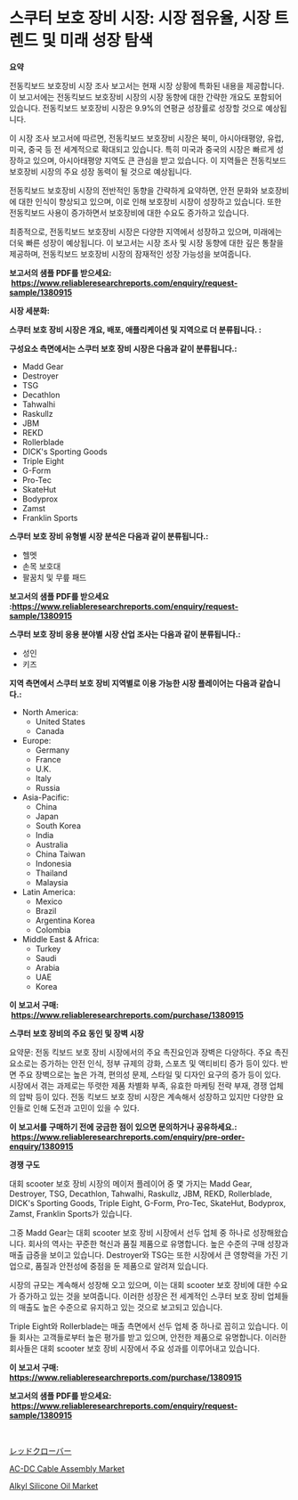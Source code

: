 <p><h1>스쿠터 보호 장비 시장: 시장 점유율, 시장 트렌드 및 미래 성장 탐색</h1></p><p><strong>요약</strong></p>
<p><p>전동킥보드 보호장비 시장 조사 보고서는 현재 시장 상황에 특화된 내용을 제공합니다. 이 보고서에는 전동킥보드 보호장비 시장의 시장 동향에 대한 간략한 개요도 포함되어 있습니다. 전동킥보드 보호장비 시장은 9.9%의 연평균 성장률로 성장할 것으로 예상됩니다.</p><p>이 시장 조사 보고서에 따르면, 전동킥보드 보호장비 시장은 북미, 아시아태평양, 유럽, 미국, 중국 등 전 세계적으로 확대되고 있습니다. 특히 미국과 중국의 시장은 빠르게 성장하고 있으며, 아시아태평양 지역도 큰 관심을 받고 있습니다. 이 지역들은 전동킥보드 보호장비 시장의 주요 성장 동력이 될 것으로 예상됩니다.</p><p>전동킥보드 보호장비 시장의 전반적인 동향을 간략하게 요약하면, 안전 문화와 보호장비에 대한 인식이 향상되고 있으며, 이로 인해 보호장비 시장이 성장하고 있습니다. 또한 전동킥보드 사용이 증가하면서 보호장비에 대한 수요도 증가하고 있습니다.</p><p>최종적으로, 전동킥보드 보호장비 시장은 다양한 지역에서 성장하고 있으며, 미래에는 더욱 빠른 성장이 예상됩니다. 이 보고서는 시장 조사 및 시장 동향에 대한 깊은 통찰을 제공하며, 전동킥보드 보호장비 시장의 잠재적인 성장 가능성을 보여줍니다.</p></p>
<p><strong>보고서의 샘플 PDF를 받으세요: &nbsp;<a href="https://www.reliableresearchreports.com/enquiry/request-sample/1380915">https://www.reliableresearchreports.com/enquiry/request-sample/1380915</a></strong></p>
<p><strong>시장 세분화:</strong></p>
<p><strong> 스쿠터 보호 장비 시장은 개요, 배포, 애플리케이션 및 지역으로 더 분류됩니다. :</strong></p>
<p><strong>구성요소 측면에서는 스쿠터 보호 장비 시장은 다음과 같이 분류됩니다.:</strong></p>
<p><ul><li>Madd Gear</li><li>Destroyer</li><li>TSG</li><li>Decathlon</li><li>Tahwalhi</li><li>Raskullz</li><li>JBM</li><li>REKD</li><li>Rollerblade</li><li>DICK's Sporting Goods</li><li>Triple Eight</li><li>G-Form</li><li>Pro-Tec</li><li>SkateHut</li><li>Bodyprox</li><li>Zamst</li><li>Franklin Sports</li></ul></p>
<p><strong> 스쿠터 보호 장비 유형별 시장 분석은 다음과 같이 분류됩니다.:</strong></p>
<p><ul><li>헬멧</li><li>손목 보호대</li><li>팔꿈치 및 무릎 패드</li></ul></p>
<p><strong>보고서의 샘플 PDF를 받으세요 :<a href="https://www.reliableresearchreports.com/enquiry/request-sample/1380915">https://www.reliableresearchreports.com/enquiry/request-sample/1380915</a></strong></p>
<p><strong> 스쿠터 보호 장비 응용 분야별 시장 산업 조사는 다음과 같이 분류됩니다.:</strong></p>
<p><ul><li>성인</li><li>키즈</li></ul></p>
<p><strong>지역 측면에서 스쿠터 보호 장비 지역별로 이용 가능한 시장 플레이어는 다음과 같습니다.:</strong></p>
<p><ul>
    <li>
        North America:
        <ul>
            <li>United States</li>
            <li>Canada</li>
        </ul>
    </li>
    <li>
        Europe:
        <ul>
            <li>Germany</li>
            <li>France</li>
            <li>U.K.</li>
            <li>Italy</li>
            <li>Russia</li>
        </ul>
    </li>
    <li>
        Asia-Pacific:
        <ul>
            <li>China</li>
            <li>Japan</li>
            <li>South Korea</li>
            <li>India</li>
            <li>Australia</li>
            <li>China Taiwan</li>
            <li>Indonesia</li>
            <li>Thailand</li>
            <li>Malaysia</li>
        </ul>
    </li>
    <li>
        Latin America:
        <ul>
            <li>Mexico</li>
            <li>Brazil</li>
            <li>Argentina Korea</li>
            <li>Colombia</li>
        </ul>
    </li>
    <li>
        Middle East & Africa:
        <ul>
            <li>Turkey</li>
            <li>Saudi</li>
            <li>Arabia</li>
            <li>UAE</li>
            <li>Korea</li>
        </ul>
    </li>
    </ul></p>
<p><strong>이 보고서 구매: &nbsp;<a href="https://www.reliableresearchreports.com/purchase/1380915">https://www.reliableresearchreports.com/purchase/1380915</a></strong></p>
<p><strong>스쿠터 보호 장비의 주요 동인 및 장벽 시장</strong></p>
<p><p>요약문: 전동 킥보드 보호 장비 시장에서의 주요 촉진요인과 장벽은 다양하다. 주요 촉진요소로는 증가하는 안전 인식, 정부 규제의 강화, 스포츠 및 액티비티 증가 등이 있다. 반면 주요 장벽으로는 높은 가격, 편의성 문제, 스타일 및 디자인 요구의 증가 등이 있다. 시장에서 겪는 과제로는 뚜렷한 제품 차별화 부족, 유효한 마케팅 전략 부재, 경쟁 업체의 압박 등이 있다. 전동 킥보드 보호 장비 시장은 계속해서 성장하고 있지만 다양한 요인들로 인해 도전과 고민이 있을 수 있다.</p></p>
<p><strong>이 보고서를 구매하기 전에 궁금한 점이 있으면 문의하거나 공유하세요.: &nbsp;<a href="https://www.reliableresearchreports.com/enquiry/pre-order-enquiry/1380915">https://www.reliableresearchreports.com/enquiry/pre-order-enquiry/1380915</a></strong></p>
<p><strong>경쟁 구도</strong></p>
<p><p>대회 scooter 보호 장비 시장의 메이저 플레이어 중 몇 가지는 Madd Gear, Destroyer, TSG, Decathlon, Tahwalhi, Raskullz, JBM, REKD, Rollerblade, DICK's Sporting Goods, Triple Eight, G-Form, Pro-Tec, SkateHut, Bodyprox, Zamst, Franklin Sports가 있습니다.</p><p>그중 Madd Gear는 대회 scooter 보호 장비 시장에서 선두 업체 중 하나로 성장해왔습니다. 회사의 역사는 꾸준한 혁신과 품질 제품으로 유명합니다. 높은 수준의 구매 성장과 매출 급증을 보이고 있습니다. Destroyer와 TSG는 또한 시장에서 큰 영향력을 가진 기업으로, 품질과 안전성에 중점을 둔 제품으로 알려져 있습니다.</p><p>시장의 규모는 계속해서 성장해 오고 있으며, 이는 대회 scooter 보호 장비에 대한 수요가 증가하고 있는 것을 보여줍니다. 이러한 성장은 전 세계적인 스쿠터 보호 장비 업체들의 매출도 높은 수준으로 유지하고 있는 것으로 보고되고 있습니다.</p><p>Triple Eight와 Rollerblade는 매출 측면에서 선두 업체 중 하나로 꼽히고 있습니다. 이들 회사는 고객들로부터 높은 평가를 받고 있으며, 안전한 제품으로 유명합니다. 이러한 회사들은 대회 scooter 보호 장비 시장에서 주요 성과를 이루어내고 있습니다.</p></p>
<p><strong>이 보고서 구매: &nbsp; <a href="https://www.reliableresearchreports.com/purchase/1380915">https://www.reliableresearchreports.com/purchase/1380915</a></strong></p>
<p><strong>보고서의 샘플 PDF를 받으세요: &nbsp;<a href="https://www.reliableresearchreports.com/enquiry/request-sample/1380915">https://www.reliableresearchreports.com/enquiry/request-sample/1380915</a></strong><strong></strong></p>
<p>&nbsp;</p>
<p><p><a href="https://github.com/zoetazuur/Market-Research-Report-List-1/blob/main/680109913018.md">レッドクローバー</a></p><p><a href="https://www.linkedin.com/pulse/ac-dc-cable-assembly-market-provides-comprehensive-analysis-0r5df?trackingId=zKjYkWFLZJ7w95E6Az6hcQ%3D%3D">AC-DC Cable Assembly Market</a></p><p><a href="https://www.linkedin.com/pulse/alkyl-silicone-oil-market-research-report-reveals-latest-8wrhf?trackingId=9yE%2Bmsd5mYGGYKlDBE5%2BXQ%3D%3D">Alkyl Silicone Oil Market</a></p></p>